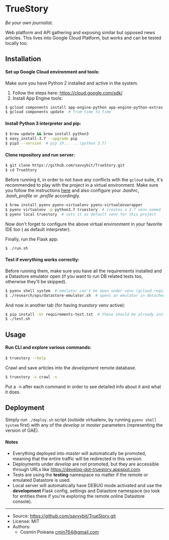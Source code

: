 # TrueStory

*Be your own journalist.*

Web platform and API gathering and exposing similar but opposed news articles. This
lives into Google Cloud Platform, but works and can be tested locally too.


## Installation

#### Set up Google Cloud environment and tools:

Make sure you have Python 2 installed and active in the system.

1. Follow the steps here: https://cloud.google.com/sdk/
2. Install App Engine tools:
```bash
$ gcloud components install app-engine-python app-engine-python-extras cloud-datastore-emulator beta
$ gcloud components update  # from time to time
```

#### Install Python 3 interpreter and pip:

```bash
$ brew update && brew install python3
$ easy_install-3.7 --upgrade pip
$ pip3 --version  # pip 19... ...(python 3.7)
```

#### Clone repository and run server:

```bash
$ git clone https://github.com/savvybit/TrueStory.git
$ cd TrueStory
```

Before running it, in order to not have any conflicts with the `gcloud` suite, it's
recommended to play with the project in a virtual environment. Make sure you follow the
instructions [here](https://github.com/pyenv/pyenv) and also configure your *.bashrc*,
*.bash_profile* or *.profile* accordingly.

```bash
$ brew install pyenv pyenv-virtualenv pyenv-virtualenvwrapper
$ pyenv virtualenv -p python3.7 truestory  # creates a 3.7 venv named 'truestory'
$ pyenv local truestory  # sets it as default venv for this project
```

Now don't forget to configure the above virtual environment in your favorite IDE too (
as default interpreter).

Finally, run the Flask app:

```bash
$ ./run.sh
```


#### Test if everything works correctly:

Before running them, make sure you have all the requirements installed and a Datastore
emulator open (if you want to run DB related tests too, otherwise they'll be skipped).

```bash
$ pyenv shell system  # emulator can't be open under venv (gcloud requires system's Python 2)
$ ./research/ops/datastore-emulator.sh  # opens an emulator in detached state
```

And now in another tab (for having *truestory* venv active):

```bash
$ pip install -Ur requirements-test.txt  # these should be already installed by the previous `./run.sh` 
$ ./test.sh
```


## Usage

#### Run CLI and explore various commands:

```bash
$ truestory --help
```

Crawl and save articles into the *development* remote database.

```bash
$ truestory -v crawl -s
```

Put a `-h` after each command in order to see detailed info about it and what it does.


## Deployment

Simply run `./deploy.sh` script (outside virtualenv, by running `pyenv shell system`
first) with any of the *develop* or *master* parameters (representing the version of
GAE).

#### Notes

- Everything deployed into *master* will automatically be promoted, meaning that the
  entire traffic will be redirected in this version.
- Deployments under *develop* are not promoted, but they are accessible through URLs
  like https://develop-dot-truestory.appspot.com.
- Tests are using the **testing** namespace no matter if the remote or emulated
  Datastore is used.
- Local server will automatically have DEBUG mode activated and use the **development**
  Flask config, settings and Datastore namespace (so look for entities there if you're
  exploring the remote online Datastore console).  

----

* Source: https://github.com/savvybit/TrueStory.git
* License: MIT
* Authors:
    + Cosmin Poieana <cmin764@gmail.com>
